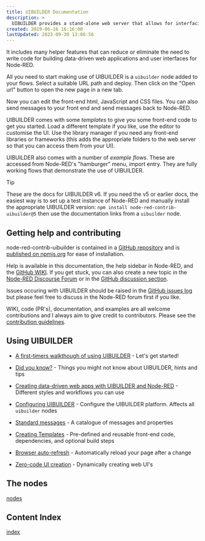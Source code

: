 ```yaml
---
title: UIBUILDER Documentation
description: >
  UIBUILDER provides a stand-alone web server that allows for interfacing with Node-RED, while giving you help and complete freedom to create custom web interfaces.
created: 2019-06-16 16:16:00
lastUpdated: 2023-09-30 13:06:56
---
```


It includes many helper features that can reduce or eliminate the need to write code for building data-driven web applications and user interfaces for Node-RED.

All you need to start making use of UIBUILDER is a `uibuilder` node added to your flows. Select a suitable URL path and deploy. Then click on the "Open url" button to open the new page in a new tab.

Now you can edit the front-end html, JavaScript and CSS files. You can also send messages to your front end and send messages back to Node-RED.

UIBUILDER comes with some *templates* to give you some front-end code to get you started. Load a different template if you like, use the editor to customise the UI. Use the library manager if you need any front-end libraries or frameworks (this adds the appropriate folders to the web server so that you can access them from your UI).

UIBUILDER also comes with a number of *example flows*. These are accessed from Node-RED's "hamburger" menu, import entry. They are fully working flows that demonstrate the use of UIBUILDER.

> [!TIP]
> These are the docs for UIBUILDER v6. If you need the v5 or earlier docs, the easiest way is to set up a test instance of Node-RED and manually install the appropriate UIBUILDER version: `npm install node-red-contrib-uibuilder@5` then use the documentation links from a `uibuilder` node.

## Getting help and contributing

node-red-contrib-uibuilder is contained in a [GitHub repository](https://github.com/TotallyInformation/node-red-contrib-uibuilder) and is [published on npmjs.org](https://www.npmjs.com/package/node-red-contrib-uibuilder) for ease of installation.

Help is available in this documentation, the help sidebar in Node-RED, and the [GitHub WIKI](https://github.com/TotallyInformation/node-red-contrib-uibuilder/wiki). If you get stuck, you can also create a new topic in the [Node-RED Discourse Forum](https://discourse.nodered.org/tag/node-red-contrib-uibuilder) or in the [GitHub discussion section](https://github.com/TotallyInformation/node-red-contrib-uibuilder/discussions).

Issues occuring with UIBUILDER should be raised in the [GitHub issues log](https://github.com/TotallyInformation/node-red-contrib-uibuilder/issues) but please feel free to discuss in the Node-RED forum first if you like.

WIKI, code (PR's), documentation, and examples are all welcome contributions and I always aim to give credit to contributors. Please see the [contribution guidelines](https://github.com/TotallyInformation/node-red-contrib-uibuilder/blob/main/.github/CONTRIBUTING.md).

## Using UIBUILDER

* [A first-timers walkthough of using UIBUILDER](walkthrough1.md) - Let's get started!

* [Did you know?](did-you-know.md) - Things you might not know about UIBUILDER, hints and tips
* [Creating data-driven web apps with UIBUILDER and Node-RED](web-app-workflow.md) - Different styles and workflows you can use
* [Configuring UIBUILDER](uib-configuration.md) - Configure the UIBUILDER platform. Affects all `uibuilder` nodes
* [Standard messages](pre-defined-msgs.md) - A catalogue of messages and properties
* [Creating Templates](creating-templates) - Pre-defined and reusable front-end code, dependencies, and optional build steps
* [Browser auto-refresh](browser-refresh.md) - Automatically reload your page after a change
* [Zero-code UI creation](using/zero-code-ui.md) - Dynamically creating web UI's

## The nodes

[nodes](nodes/README.md ':include')

## Content Index

[index](-sidebar.md ':include')

